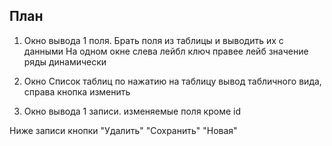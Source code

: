 ## План
1. Окно вывода 1 поля. Брать поля из таблицы и выводить их с данными
На одном окне слева лейбл ключ правее лейб значение
ряды динамически 

2. Окно Список таблиц по нажатию на таблицу вывод табличного вида, справа кнопка изменить

3. Окно вывода 1 записи. изменяемые поля кроме id

Ниже записи кнопки "Удалить" "Сохранить" "Новая"



